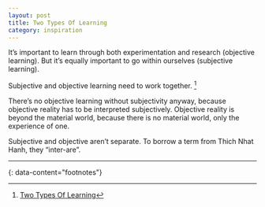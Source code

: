 ```yaml
---
layout: post
title: Two Types Of Learning
category: inspiration
---
```


It’s important to learn through both experimentation and research (objective learning). But it’s equally important to go within ourselves (subjective learning).

Subjective and objective learning need to work together. [^1]

There’s no objective learning without subjectivity anyway, because objective reality has to be interpreted subjectively. Objective reality is beyond the material world, because there is no material world, only the experience of one.

Subjective and objective aren’t separate. To borrow a term from Thich Nhat Hanh, they “inter-are”.


---
{: data-content="footnotes"}

[^1]: [Two Types Of Learning](https://medium.com/personal-growth/two-types-of-learning-f3a039447889)
